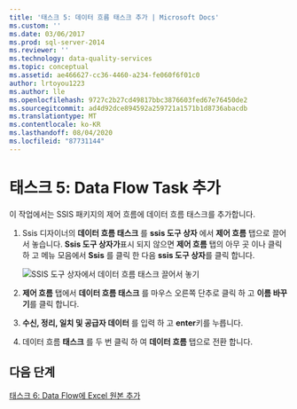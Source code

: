 ```yaml
---
title: '태스크 5: 데이터 흐름 태스크 추가 | Microsoft Docs'
ms.custom: ''
ms.date: 03/06/2017
ms.prod: sql-server-2014
ms.reviewer: ''
ms.technology: data-quality-services
ms.topic: conceptual
ms.assetid: ae466627-cc36-4460-a234-fe060f6f01c0
author: lrtoyou1223
ms.author: lle
ms.openlocfilehash: 9727c2b27cd49817bbc3876603fed67e76450de2
ms.sourcegitcommit: ad4d92dce894592a259721a1571b1d8736abacdb
ms.translationtype: MT
ms.contentlocale: ko-KR
ms.lasthandoff: 08/04/2020
ms.locfileid: "87731144"
---
```

# <a name="task-5-adding-data-flow-task"></a>태스크 5: Data Flow Task 추가
  이 작업에서는 SSIS 패키지의 제어 흐름에 데이터 흐름 태스크를 추가합니다.  
  
1.  Ssis 디자이너의 **데이터 흐름 태스크** 를 **ssis 도구 상자** 에서 **제어 흐름** 탭으로 끌어서 놓습니다. **Ssis 도구 상자가**표시 되지 않으면 **제어 흐름** 탭의 아무 곳 이나 클릭 하 고 메뉴 모음에서 **Ssis** 를 클릭 한 다음 **ssis 도구 상자**를 클릭 합니다.  
  
     ![SSIS 도구 상자에서 데이터 흐름 태스크 끌어서 놓기](../../2014/tutorials/media/et-addingdataflowtask.jpg "SSIS 도구 상자에서 데이터 흐름 태스크 끌어서 놓기")  
  
2.  **제어 흐름** 탭에서 **데이터 흐름 태스크** 를 마우스 오른쪽 단추로 클릭 하 고 **이름 바꾸기**를 클릭 합니다.  
  
3.  **수신, 정리, 일치 및 공급자 데이터** 를 입력 하 고 **enter**키를 누릅니다.  
  
4.  데이터 흐름 **태스크** 를 두 번 클릭 하 여 **데이터 흐름** 탭으로 전환 합니다.  
  
## <a name="next-step"></a>다음 단계  
 [태스크 6: Data Flow에 Excel 원본 추가](task-6-adding-excel-source-to-the-data-flow.md)  
  
  
